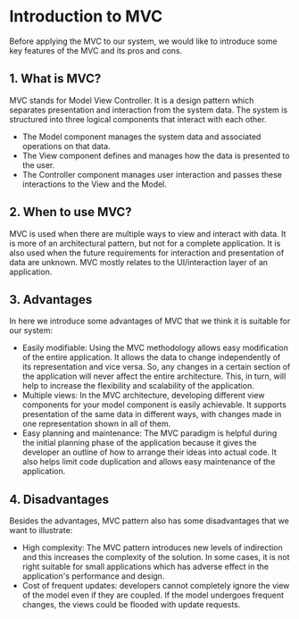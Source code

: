 # Introduction to MVC

Before applying the MVC to our system, we would like to introduce some key features of the MVC and its pros and cons.

## 1. What is MVC?

MVC stands for Model View Controller. It is a design pattern which separates presentation and interaction from the system data. The system is structured into three logical components that interact with each other.

- The Model component manages the system data and associated operations on that data.
- The View component defines and manages how the data is presented to the user.
- The Controller component manages user interaction and passes these interactions to the View and the Model.

## 2. When to use MVC?

MVC is used when there are multiple ways to view and interact with data. It is more of an architectural pattern, but not for a complete application. It is also used when the future requirements for interaction and presentation of data are unknown. MVC mostly relates to the UI/interaction layer of an application.

## 3. Advantages

In here we introduce some advantages of MVC that we think it is suitable for our system:

- Easily modifiable: Using the MVC methodology allows easy modification of the entire application. It allows the data to change independently of its representation and vice versa. So, any changes in a certain section of the application will never affect the entire architecture. This, in turn, will help to increase the flexibility and scalability of the application.
- Multiple views: In the MVC architecture, developing different view components for your model component is easily achievable. It supports presentation of the same data in different ways, with changes made in one representation shown in all of them.
- Easy planning and maintenance: The MVC paradigm is helpful during the initial planning phase of the application because it gives the developer an outline of how to arrange their ideas into actual code. It also helps limit code duplication and allows easy maintenance of the application.

## 4. Disadvantages

Besides the advantages, MVC pattern also has some disadvantages that we want to illustrate:

- High complexity: The MVC pattern introduces new levels of indirection and this increases the complexity of the solution. In some cases, it is not right suitable for small applications which has adverse effect in the application's performance and design.
- Cost of frequent updates: developers cannot completely ignore the view of the model even if they are coupled. If the model undergoes frequent changes, the views could be flooded with update requests.
